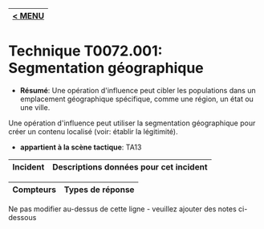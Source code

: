 |[< MENU](../../README.md)|
|---|
# Technique T0072.001: Segmentation géographique

* **Résumé**: Une opération d'influence peut cibler les populations dans un emplacement géographique spécifique, comme une région, un état ou une ville.

Une opération d'influence peut utiliser la segmentation géographique pour créer un contenu localisé (voir: établir la légitimité).

* **appartient à la scène tactique**: TA13


|Incident |Descriptions données pour cet incident |
|-------- |-------------------- |



|Compteurs |Types de réponse |
|-------- |-------------- |


Ne pas modifier au-dessus de cette ligne - veuillez ajouter des notes ci-dessous